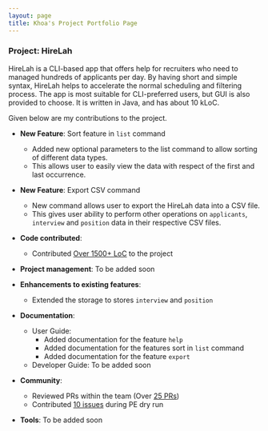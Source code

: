 ```yaml
---
layout: page
title: Khoa's Project Portfolio Page
---
```


### Project: HireLah

HireLah is a CLI-based app that offers help for recruiters who need to managed hundreds of applicants per day.
By having short and simple syntax, HireLah helps to accelerate the normal scheduling and filtering process.
The app is most suitable for CLI-preferred users, but GUI is also provided to choose.  It is written in Java, and has about 10 kLoC.

Given below are my contributions to the project.

* **New Feature**: Sort feature in `list` command
  * Added new optional parameters to the list command to allow sorting of different data types.
  * This allows user to easily view the data with respect of the first and last occurrence.

* **New Feature**: Export CSV command
  * New command allows user to export the HireLah data into a CSV file.
  * This gives user ability to perform other operations on `applicants`, `interview` and `position` data in their
respective CSV files.
  
* **Code contributed**: 
  * Contributed [Over 1500+ LoC](https://nus-cs2103-ay2122s2.github.io/tp-dashboard/?search=khoahre123&breakdown=true&sort=groupTitle&sortWithin=title&since=2022-02-18&timeframe=commit&mergegroup=&groupSelect=groupByRepos&checkedFileTypes=docs~functional-code~test-code~other)
  to the project

* **Project management**: To be added soon

* **Enhancements to existing features**:
  * Extended the storage to stores `interview` and `position`

* **Documentation**:
  * User Guide:
    * Added documentation for the feature `help`
    * Added documentation for the features sort in `list` command
    * Added documentation for the feature `export`
  * Developer Guide: To be added soon

* **Community**:
  * Reviewed PRs within the team (Over [25 PRs](https://github.com/AY2122S2-CS2103-W17-4/tp/pulls?q=is%3Apr+is%3Aclosed+reviewed-by%3Akhoahre123))
  * Contributed [10 issues](https://github.com/khoahre123/ped/issues) during PE dry run

* **Tools**: To be added soon
